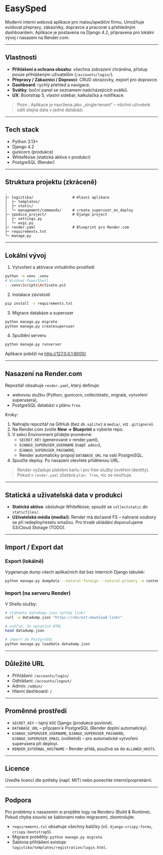 # EasySped

Moderní interní webová aplikace pro malou/spediční firmu. Umožňuje evidovat přepravy, zákazníky, dopravce a pracovat s přehledným dashboardem. Aplikace je postavena na Django 4.2, připravena pro lokální vývoj i nasazení na Render.com.

---

## Vlastnosti
- **Přihlášení a ochrana obsahu**: všechna zobrazení chráněna, přístup pouze přihlášeným uživatelům (`/accounts/login/`).
- **Přepravy / Zákazníci / Dopravci**: CRUD obrazovky, export pro dopravce.
- **Dashboard**: rychlý přehled a navigace.
- **Svátky**: boční panel se seznamem nadcházejících svátků.
- **UX**: Bootstrap 5, vlastní sidebar, kalkulačka a notifikace.

> Pozn.: Aplikace je navržena jako „single‑tenant“ – všichni uživatelé sdílí stejná data v jedné databázi.

---

## Tech stack
- Python 3.13+
- Django 4.2
- gunicorn (produkce)
- WhiteNoise (statická aktiva v produkci)
- PostgreSQL (Render)

---

## Struktura projektu (zkráceně)
```
.
├─ logistika/                  # Hlavní aplikace
│  ├─ templates/
│  ├─ static/
│  └─ management/commands/     # create_superuser_on_deploy
├─ spedice_project/            # Django project
│  ├─ settings.py
│  └─ wsgi.py
├─ render.yaml                 # Blueprint pro Render.com
├─ requirements.txt
└─ manage.py
```

---

## Lokální vývoj

1) Vytvoření a aktivace virtuálního prostředí
```bash
python -m venv .venv
# Windows PowerShell
. .venv\Scripts\Activate.ps1
```

2) Instalace závislostí
```bash
pip install -r requirements.txt
```

3) Migrace databáze a superuser
```bash
python manage.py migrate
python manage.py createsuperuser
```

4) Spuštění serveru
```bash
python manage.py runserver
```
Aplikace poběží na http://127.0.0.1:8000/

---

## Nasazení na Render.com

Repozitář obsahuje `render.yaml`, který definuje:
- webovou službu (Python, gunicorn, collectstatic, migrate, vytvoření superusera),
- PostgreSQL databázi v plánu `free`.

Kroky:
1) Nahrajte repozitář na GitHub (bez `db.sqlite3` a `media/`, viz `.gitignore`).
2) Na Render.com zvolte **New → Blueprint** a vyberte repo.
3) V sekci Environment přidejte proměnné:
   - `SECRET_KEY` (generované v render.yaml),
   - `DJANGO_SUPERUSER_USERNAME` (např. `admin`),
   - `DJANGO_SUPERUSER_PASSWORD`,
   - Render automaticky propojí `DATABASE_URL` na vaši PostgreSQL.
4) Spusťte deploy. Po nasazení otevřete přidělenou URL.

> Render vyžaduje platební kartu i pro free služby (ověření identity). Pokud v `render.yaml` zůstává `plan: free`, nic se neúčtuje.

---

## Statická a uživatelská data v produkci
- **Statická aktiva**: obsluhuje WhiteNoise; spouští se `collectstatic` do `staticfiles/`.
- **Uživatelská média (media/)**: Render má dočasné FS – nahrané soubory se při redeploy/resetu smažou. Pro trvalé ukládání doporučujeme S3/Cloud Storage (TODO).

---

## Import / Export dat

### Export (lokálně)
Vygeneruje dump všech aplikačních dat bez interních Django tabulek:
```bash
python manage.py dumpdata --natural-foreign --natural-primary -e contenttypes -e auth.Permission > datadump.json
```

### Import (na serveru Render)
V Shellu služby:
```bash
# stáhněte datadump.json (přímý link)
curl -o datadump.json "https://<direct-download-link>"

# ověřte, že nezačíná HTML
head datadump.json

# import do PostgreSQL
python manage.py loaddata datadump.json
```

---

## Důležité URL
- Přihlášení: `/accounts/login/`
- Odhlášení: `/accounts/logout/`
- Admin: `/admin/`
- Hlavní dashboard: `/`

---

## Proměnné prostředí
- `SECRET_KEY` – tajný klíč Django (produkce povinné).
- `DATABASE_URL` – připojení k PostgreSQL (Render doplní automaticky).
- `DJANGO_SUPERUSER_USERNAME`, `DJANGO_SUPERUSER_PASSWORD`, `DJANGO_SUPERUSER_EMAIL` (volitelně) – pro automatické vytvoření superusera při deployi.
- `RENDER_EXTERNAL_HOSTNAME` – Render přidá, používá se do `ALLOWED_HOSTS`.

---

## Licence
Uveďte licenci dle potřeby (např. MIT) nebo ponechte interní/proprietární.

---

## Podpora
Pro problémy s nasazením si projděte logy na Renderu (Build & Runtime). Pokud chyba souvisí se šablonami nebo migracemi, zkontrolujte:
- `requirements.txt` obsahuje všechny balíčky (vč. `django-crispy-forms`, `crispy-bootstrap5`).
- Migrace proběhly: `python manage.py migrate`.
- Šablona přihlášení existuje: `logistika/templates/registration/login.html`.
